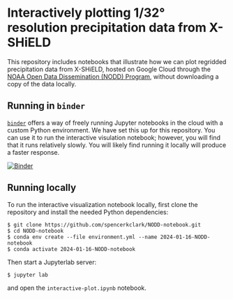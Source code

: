 # Interactively plotting 1/32° resolution precipitation data from X-SHiELD

This repository includes notebooks that illustrate how we can plot regridded
precipitation data from X-SHiELD, hosted on Google Cloud through the [NOAA Open
Data Dissemination (NODD)
Program](https://www.noaa.gov/information-technology/open-data-dissemination),
without downloading a copy of the data locally.

## Running in `binder`

[`binder`](https://mybinder.org) offers a way of freely running Jupyter
notebooks in the cloud with a custom Python environment.  We have set this up
for this repository.  You can use it to run the interactive visulation
notebook; however, you will find that it runs relatively slowly.  You will
likely find running it locally will produce a faster response.

[![Binder](https://mybinder.org/badge_logo.svg)](https://mybinder.org/v2/gh/spencerkclark/NODD-notebook.git/HEAD?labpath=interactive-plot.ipynb)

## Running locally

To run the interactive visualization notebook locally, first clone the
repository and install the needed Python dependencies:

```
$ git clone https://github.com/spencerkclark/NODD-notebook.git
$ cd NODD-notebook
$ conda env create --file environment.yml --name 2024-01-16-NODD-notebook
$ conda activate 2024-01-16-NODD-notebook
```

Then start a Jupyterlab server:

```
$ jupyter lab
```

and open the `interactive-plot.ipynb` notebook.
